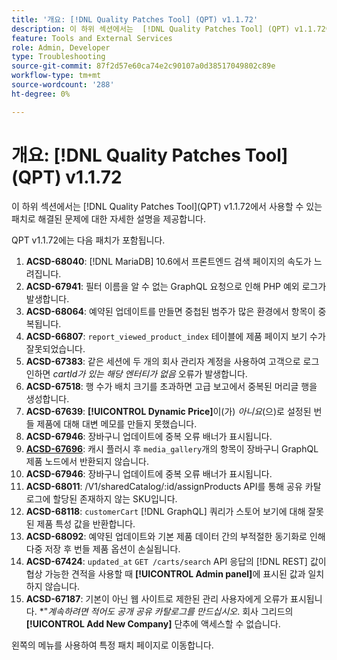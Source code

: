 ```yaml
---
title: '개요: [!DNL Quality Patches Tool] (QPT) v1.1.72'
description: 이 하위 섹션에서는  [!DNL Quality Patches Tool] (QPT) v1.1.72에서 사용할 수 있는 패치로 해결된 문제에 대한 자세한 설명을 제공합니다.
feature: Tools and External Services
role: Admin, Developer
type: Troubleshooting
source-git-commit: 87f2d57e60ca74e2c90107a0d38517049802c89e
workflow-type: tm+mt
source-wordcount: '288'
ht-degree: 0%

---
```


# 개요: [!DNL Quality Patches Tool]&#x200B;(QPT) v1.1.72

이 하위 섹션에서는 [!DNL Quality Patches Tool]&#x200B;(QPT) v1.1.72에서 사용할 수 있는 패치로 해결된 문제에 대한 자세한 설명을 제공합니다.

QPT v1.1.72에는 다음 패치가 포함됩니다.
1. **ACSD-68040**: [!DNL MariaDB] 10.6에서 프론트엔드 검색 페이지의 속도가 느려집니다.
1. **ACSD-67941**: 필터 이름을 알 수 없는 GraphQL 요청으로 인해 PHP 예외 로그가 발생합니다.
1. **ACSD-68064**: 예약된 업데이트를 만들면 중첩된 범주가 많은 환경에서 항목이 중복됩니다.
1. **ACSD-66807**: `report_viewed_product_index` 테이블에 제품 페이지 보기 수가 잘못되었습니다.
1. **ACSD-67383**: 같은 세션에 두 개의 회사 관리자 계정을 사용하여 고객으로 로그인하면 *cartId가 있는 해당 엔터티가 없음* 오류가 발생합니다.
1. **ACSD-67518**: 행 수가 배치 크기를 초과하면 고급 보고에서 중복된 머리글 행을 생성합니다.
1. **ACSD-67639**: **[!UICONTROL Dynamic Price]**&#x200B;이(가) *아니요*(으)로 설정된 번들 제품에 대해 대변 메모를 만들지 못했습니다.
1. **ACSD-67946**: 장바구니 업데이트에 중복 오류 배너가 표시됩니다.
1. **[ACSD-67696](/help/tools/quality-patches-tool/patches-available-in-qpt/v1-1-72/acsd-67696.md)**: 캐시 플러시 후 `media_gallery`개의 항목이 장바구니 GraphQL 제품 노드에서 반환되지 않습니다.
1. **ACSD-67946**: 장바구니 업데이트에 중복 오류 배너가 표시됩니다.
1. **ACSD-68011**: /V1/sharedCatalog/:id/assignProducts API를 통해 공유 카탈로그에 할당된 존재하지 않는 SKU입니다.
1. **ACSD-68118**: `customerCart` [!DNL GraphQL] 쿼리가 스토어 보기에 대해 잘못된 제품 특성 값을 반환합니다.
1. **ACSD-68092**: 예약된 업데이트와 기본 제품 데이터 간의 부적절한 동기화로 인해 다중 저장 후 번들 제품 옵션이 손실됩니다.
1. **ACSD-67424**: `updated_at` `GET /carts/search` API 응답의 [!DNL REST] 값이 협상 가능한 견적을 사용할 때 **[!UICONTROL Admin panel]**&#x200B;에 표시된 값과 일치하지 않습니다.
1. **ACSD-67187**: 기본이 아닌 웹 사이트로 제한된 관리 사용자에게 오류가 표시됩니다. *&quot;*계속하려면 적어도 공개 공유 카탈로그를 만드십시오*. 회사 그리드의 **[!UICONTROL Add New Company]** 단추에 액세스할 수 없습니다.

왼쪽의 메뉴를 사용하여 특정 패치 페이지로 이동합니다.
